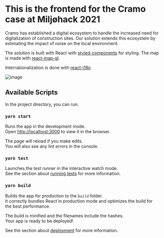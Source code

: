 # This is the frontend for the Cramo case at Miljøhack 2021
Cramo has established a digital ecosystem to handle the increased need for digitalization of construction sites. Our solution extends this ecosystem by estimating the impact of noise on the local environment.

The solution is built with React with [styled-components](https://styled-components.com/) for styling.
The map is made with [react-map-gl](https://github.com/visgl/react-map-gl).

Internationalization is done with [react-i18n](https://react.i18next.com/)

![image](https://user-images.githubusercontent.com/6408068/140605902-17bd6e9f-29b4-486b-9404-eddddeea1e11.png)

## Available Scripts

In the project directory, you can run:

### `yarn start`

Runs the app in the development mode.\
Open [http://localhost:3000](http://localhost:3000) to view it in the browser.

The page will reload if you make edits.\
You will also see any lint errors in the console.

### `yarn test`

Launches the test runner in the interactive watch mode.\
See the section about [running tests](https://facebook.github.io/create-react-app/docs/running-tests) for more information.

### `yarn build`

Builds the app for production to the `build` folder.\
It correctly bundles React in production mode and optimizes the build for the best performance.

The build is minified and the filenames include the hashes.\
Your app is ready to be deployed!

See the section about [deployment](https://facebook.github.io/create-react-app/docs/deployment) for more information.
